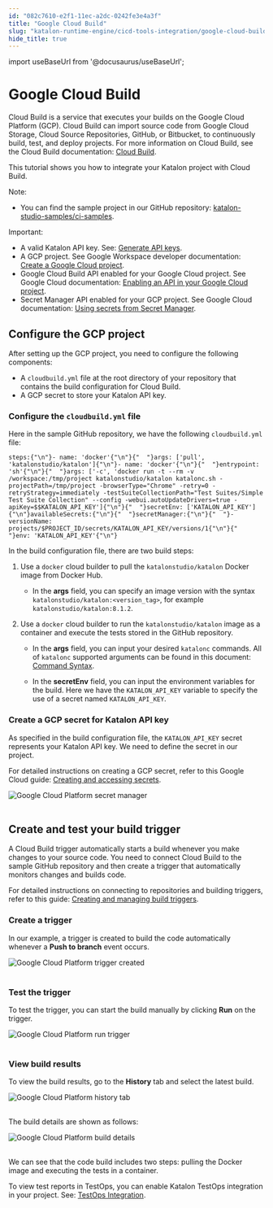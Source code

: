 ```yaml
---
id: "082c7610-e2f1-11ec-a2dc-0242fe3e4a3f"
title: "Google Cloud Build"
slug: "katalon-runtime-engine/cicd-tools-integration/google-cloud-build"
hide_title: true
---
```

import useBaseUrl from '@docusaurus/useBaseUrl';


# <a id="id" class="anchor_top_offset"/><a id="ariaid-title1" class="anchor_top_offset"/>Google Cloud Build

<p xmlns="http://www.w3.org/1999/xhtml" className="p">Cloud Build is a service that executes your builds on the Google Cloud Platform (GCP). Cloud Build can import source code from Google Cloud Storage, Cloud Source Repositories, GitHub, or Bitbucket, to continuously build, test, and deploy projects. For more information on Cloud Build, see the Cloud Build documentation: <a className="xref j-external-link" href="https://cloud.google.com/build/docs" target="_blank">Cloud Build</a>.</p> 
<p xmlns="http://www.w3.org/1999/xhtml" className="p">This tutorial shows you how to integrate your Katalon project with Cloud Build.</p> 
<div xmlns="http://www.w3.org/1999/xhtml" className="note note note_note"><span className="note__title">Note:</span> 
  <ul className="ul"><li className="li">You can find the sample project in our GitHub repository: <a className="xref j-external-link" href="https://github.com/katalon-studio-samples/ci-samples" target="_blank">katalon-studio-samples/ci-samples</a>.</li></ul>
</div>
<div xmlns="http://www.w3.org/1999/xhtml" className="note important note_important"><span className="note__title">Important:</span> 
  <ul className="ul"><li className="li">A valid Katalon API key. See: <a className="xref" href="/docs/katalon-testops/settings/katalon-api-key-in-katalon-testops#id_1">Generate API keys</a>.</li><li className="li">A GCP project. See Google Workspace developer documentation: <a className="xref j-external-link" href="https://developers.google.com/workspace/guides/create-project" target="_blank">Create a Google Cloud project</a>.</li><li className="li">Google Cloud Build API enabled for your Google Cloud project. See Google Cloud documentation: <a className="xref j-external-link" href="https://cloud.google.com/endpoints/docs/openapi/enable-api" target="_blank">Enabling an API in your Google Cloud project</a>.</li><li className="li">Secret Manager API enabled for your GCP project. See Google Cloud documentation: <a className="xref j-external-link" href="https://cloud.google.com/build/docs/securing-builds/use-secrets" target="_blank">Using secrets from Secret Manager</a>.</li></ul>
</div>
    

## <a id="id_1" class="anchor_top_offset"/>Configure the GCP project

    
      
<p xmlns="http://www.w3.org/1999/xhtml" className="p">After setting up the GCP project, you need to configure the   following components:</p> 
      
<ul xmlns="http://www.w3.org/1999/xhtml" className="ul">   <li className="li">A <code className="ph codeph">cloudbuild.yml</code> file at the root directory of     your repository that contains the build configuration for Cloud     Build.</li>   <li className="li">A GCP secret to store your Katalon API key.</li> </ul> 
    
          

### <a id="id_2" class="anchor_top_offset"/>Configure the <code xmlns="http://www.w3.org/1999/xhtml" className="ph codeph">cloudbuild.yml</code>  file

<p xmlns="http://www.w3.org/1999/xhtml" className="p">Here in the sample GitHub repository, we have the following   <code className="ph codeph">cloudbuild.yml</code> file:</p> 
<pre xmlns="http://www.w3.org/1999/xhtml" className="pre codeblock"><code>steps:{"\n"}- name: 'docker'{"\n"}{"  "}args: ['pull', 'katalonstudio/katalon']{"\n"}- name: 'docker'{"\n"}{"  "}entrypoint: 'sh'{"\n"}{"  "}args: ['-c', 'docker run -t --rm -v /workspace:/tmp/project katalonstudio/katalon katalonc.sh -projectPath=/tmp/project -browserType="Chrome" -retry=0 -retryStrategy=immediately -testSuiteCollectionPath="Test Suites/Simple Test Suite Collection" --config -webui.autoUpdateDrivers=true -apiKey=$$KATALON_API_KEY']{"\n"}{"  "}secretEnv: ['KATALON_API_KEY']{"\n"}availableSecrets:{"\n"}{"  "}secretManager:{"\n"}{"  "}- versionName: projects/$PROJECT_ID/secrets/KATALON_API_KEY/versions/1{"\n"}{"    "}env: 'KATALON_API_KEY'{"\n"}</code></pre> 
<p xmlns="http://www.w3.org/1999/xhtml" className="p">In the build configuration file, there are two build steps:</p> 
<ol xmlns="http://www.w3.org/1999/xhtml" className="ol"><li className="li">     <p className="p">Use a <code className="ph codeph">docker</code> cloud builder to pull the       <code className="ph codeph">katalonstudio/katalon</code> Docker image from Docker       Hub.</p>     <ul className="ul"><li className="li">In the <strong className="ph b">args</strong> field, you can specify an image         version with the syntax         <code className="ph codeph">katalonstudio/katalon:&lt;version_tag&gt;</code>, for example         <code className="ph codeph">katalonstudio/katalon:8.1.2</code>.</li></ul>   </li><li className="li">     <p className="p">Use a <code className="ph codeph">docker</code> cloud builder to run the       <code className="ph codeph">katalonstudio/katalon</code> image as a container and execute       the tests stored in the GitHub repository.</p>     <ul className="ul"><li className="li">         <p className="p">In the <strong className="ph b">args</strong> field, you can input your desired           <code className="ph codeph">katalonc</code> commands. All of <code className="ph codeph">katalonc</code>           supported arguments can be found in this document: <a className="xref" href="/docs/katalon-runtime-engine/command-syntax-command-lineconsole-mode-execution">Command             Syntax</a>.</p>       </li><li className="li">         <p className="p">In the <strong className="ph b">secretEnv</strong> field, you can input the           environment variables for the build. Here we have the           <code className="ph codeph">KATALON_API_KEY</code> variable to specify the use of a           secret named <code className="ph codeph">KATALON_API_KEY</code>.</p>       </li></ul>   </li></ol> 
      

### <a id="id_3" class="anchor_top_offset"/>Create a GCP secret for Katalon API key

      
        
<p xmlns="http://www.w3.org/1999/xhtml" className="p">As specified in the build configuration file, the   <code className="ph codeph">KATALON_API_KEY</code> secret represents your Katalon API   key. We need to define the secret in our project.</p> 
        
<p xmlns="http://www.w3.org/1999/xhtml" className="p">For detailed instructions on creating a GCP secret, refer to   this Google Cloud guide: <a className="xref j-external-link" href="https://cloud.google.com/secret-manager/docs/creating-and-accessing-secrets" target="_blank">Creating     and accessing secrets</a>.</p> 
        
<p xmlns="http://www.w3.org/1999/xhtml" className="p">   <img className="image" src={useBaseUrl("https://github.com/katalon-studio/docs-images/raw/master/katalon-studio/docs/google-cloud-build-integration/GCP-Secret-key.png")} alt="Google Cloud Platform secret manager" /><br /><br /> </p> 
      
    
    

## <a id="id_4" class="anchor_top_offset"/>Create and test your build trigger

    
      
<p xmlns="http://www.w3.org/1999/xhtml" className="p">A Cloud Build trigger automatically starts a build whenever you   make changes to your source code. You need to connect Cloud Build   to the sample GitHub repository and then create a trigger that   automatically monitors changes and builds code.</p> 
      
<p xmlns="http://www.w3.org/1999/xhtml" className="p">For detailed instructions on connecting to repositories and   building triggers, refer to this guide: <a className="xref j-external-link" href="https://cloud.google.com/build/docs/automating-builds/create-manage-triggers" target="_blank">Creating     and managing build triggers</a>.</p> 
    
              
      

### <a id="id_5" class="anchor_top_offset"/>Create a trigger

      
        
<p xmlns="http://www.w3.org/1999/xhtml" className="p">In our example, a trigger is created to build the code   automatically whenever a <strong className="ph b">Push to branch</strong> event   occurs.</p> 
        
<p xmlns="http://www.w3.org/1999/xhtml" className="p">   <img className="image" src={useBaseUrl("https://github.com/katalon-studio/docs-images/raw/master/katalon-studio/docs/google-cloud-build-integration/GCP-Created-trigger.png")} alt="Google Cloud Platform trigger created" /><br /><br /> </p> 
      
    
      

### <a id="id_6" class="anchor_top_offset"/>Test the trigger

      
        
<p xmlns="http://www.w3.org/1999/xhtml" className="p">To test the trigger, you can start the build manually by   clicking <strong className="ph b">Run</strong> on the trigger.</p> 
        
<p xmlns="http://www.w3.org/1999/xhtml" className="p">   <img className="image" src={useBaseUrl("https://github.com/katalon-studio/docs-images/raw/master/katalon-studio/docs/google-cloud-build-integration/GCP-Run-trigger.png")} alt="Google Cloud Platform run trigger" /><br /><br /> </p> 
      
    
      

### <a id="id_7" class="anchor_top_offset"/>View build results

      
        
<p xmlns="http://www.w3.org/1999/xhtml" className="p">To view the build results, go to the <strong className="ph b">History</strong>   tab and select the latest build.</p> 
        
<p xmlns="http://www.w3.org/1999/xhtml" className="p">   <img className="image" src={useBaseUrl("https://github.com/katalon-studio/docs-images/raw/master/katalon-studio/docs/google-cloud-build-integration/GCP-History-tab.png")} alt="Google Cloud Platform history tab" /><br /><br /> </p> 
        
<p xmlns="http://www.w3.org/1999/xhtml" className="p">The build details are shown as follows:</p> 
        
<p xmlns="http://www.w3.org/1999/xhtml" className="p">   <img className="image" src={useBaseUrl("https://github.com/katalon-studio/docs-images/raw/master/katalon-studio/docs/google-cloud-build-integration/GCP-Build-details.png")} alt="Google Cloud Platform build details" /><br /><br /> </p> 
        
<p xmlns="http://www.w3.org/1999/xhtml" className="p">We can see that the code build includes two steps: pulling the   Docker image and executing the tests in a container.</p> 
        
<p xmlns="http://www.w3.org/1999/xhtml" className="p">To view test reports in TestOps, you can enable Katalon TestOps   integration in your project. See: <a className="xref" href="/docs/katalon-studio-enterprise/integration/testops-integration/integrate-katalon-testops-with-katalon-studio">TestOps     Integration</a>.</p> 
      
    
